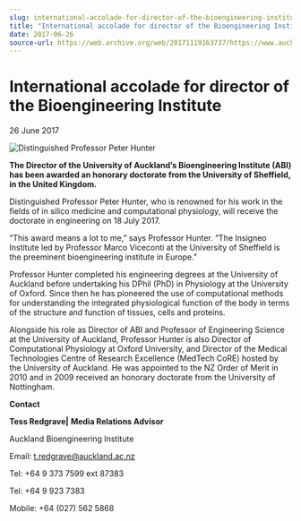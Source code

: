 ```yaml
---
slug: international-accolade-for-director-of-the-bioengineering-institute
title: "International accolade for director of the Bioengineering Institute"
date: 2017-06-26
source-url: https://web.archive.org/web/20171119163737/https://www.auckland.ac.nz/en/about/news-events-and-notices/news/news-2017/06/accolade-for-director-of-bioengineering.html
---
```

International accolade for director of the Bioengineering Institute
===================================================================

26 June 2017

![Distinguished Professor Peter Hunter](https://www.auckland.ac.nz/en/about/news-events-and-notices/news/news-2017/06/accolade-for-director-of-bioengineering/_jcr_content/par/textimage/image.img.jpg/1498450241391.jpg "Distinguished Professor Peter Hunter")

**The Director of the University of Auckland’s Bioengineering Institute (ABI) has been awarded an honorary doctorate from the University of Sheffield, in the United Kingdom.**

Distinguished Professor Peter Hunter, who is renowned for his work in the fields of in silico medicine and computational physiology, will receive the doctorate in engineering on 18 July 2017.

“This award means a lot to me,” says Professor Hunter. ”The Insigneo Institute led by Professor Marco Viceconti at the University of Sheffield is the preeminent bioengineering institute in Europe.”

Professor Hunter completed his engineering degrees at the University of Auckland before undertaking his DPhil (PhD) in Physiology at the University of Oxford. Since then he has pioneered the use of computational methods for understanding the integrated physiological function of the body in terms of the structure and function of tissues, cells and proteins.

Alongside his role as Director of ABI and Professor of Engineering Science at the University of Auckland, Professor Hunter is also Director of Computational Physiology at Oxford University, and Director of the Medical Technologies Centre of Research Excellence (MedTech CoRE) hosted by the University of Auckland. He was appointed to the NZ Order of Merit in 2010 and in 2009 received an honorary doctorate from the University of Nottingham.

**Contact**

**Tess Redgrave|** **Media Relations Advisor**

Auckland Bioengineering Institute

Email: [t.redgrave@auckland.ac.nz](mailto:t.redgrave@auckland.ac.nz)  

Tel: +64 9 373 7599 ext 87383

Tel: +64 9 923 7383

Mobile: +64 (027) 562 5868
